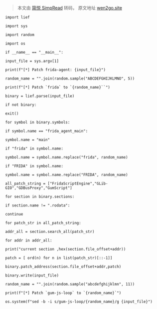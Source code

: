 > 本文由 [简悦 SimpRead](http://ksria.com/simpread/) 转码， 原文地址 [wen2go.site](http://wen2go.site/2022/07/29/20220729/)

```
import lief
```

```
import sys
```

```
import random
```

```
import os
```

```
if __name__ == "__main__":
```

```
input_file = sys.argv[1]
```

```
print(f"[*] Patch frida-agent: {input_file}")
```

```
random_name = "".join(random.sample("ABCDEFGHIJKLMNO", 5))
```

```
print(f"[*] Patch `frida` to `{random_name}``")
```

```
binary = lief.parse(input_file)
```

```
if not binary:
```

```
exit()
```

```
for symbol in binary.symbols:
```

```
if symbol.name == "frida_agent_main":
```

```
symbol.name = "main"
```

```
if "frida" in symbol.name:
```

```
symbol.name = symbol.name.replace("frida", random_name)
```

```
if "FRIDA" in symbol.name:
```

```
symbol.name = symbol.name.replace("FRIDA", random_name)
```

```
all_patch_string = ["FridaScriptEngine","GLib-GIO","GDBusProxy","GumScript"]
```

```
for section in binary.sections:
```

```
if section.name != ".rodata":
```

```
continue
```

```
for patch_str in all_patch_string:
```

```
addr_all = section.search_all(patch_str)
```

```
for addr in addr_all:
```

```
print("current section ,hex(section.file_offset+addr))
```

```
patch = [ ord(n) for n in list(patch_str)[::-1]]
```

```
binary.patch_address(section.file_offset+addr,patch)
```

```
binary.write(input_file)
```

```
random_name = "".join(random.sample("abcdefghijklmn", 11))
```

```
print(f"[*] Patch `gum-js-loop` to `{random_name}`")
```

```
os.system(f"sed -b -i s/gum-js-loop/{random_name}/g {input_file}")
```